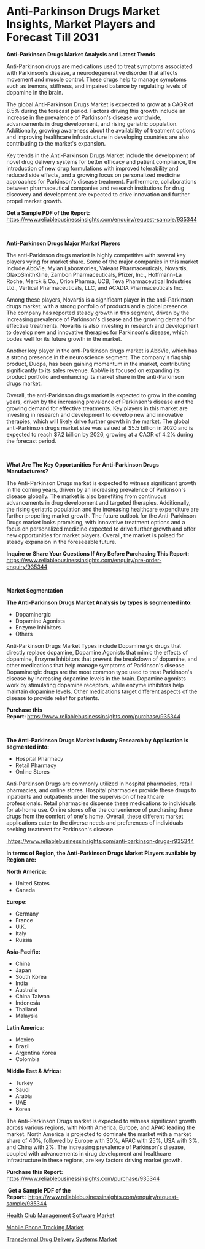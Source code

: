 <p><h1>Anti-Parkinson Drugs Market Insights, Market Players and Forecast Till 2031</h1></p><p><strong>Anti-Parkinson Drugs Market Analysis and Latest Trends</strong></p>
<p><p>Anti-Parkinson drugs are medications used to treat symptoms associated with Parkinson's disease, a neurodegenerative disorder that affects movement and muscle control. These drugs help to manage symptoms such as tremors, stiffness, and impaired balance by regulating levels of dopamine in the brain.</p><p>The global Anti-Parkinson Drugs Market is expected to grow at a CAGR of 8.5% during the forecast period. Factors driving this growth include an increase in the prevalence of Parkinson's disease worldwide, advancements in drug development, and rising geriatric population. Additionally, growing awareness about the availability of treatment options and improving healthcare infrastructure in developing countries are also contributing to the market's expansion.</p><p>Key trends in the Anti-Parkinson Drugs Market include the development of novel drug delivery systems for better efficacy and patient compliance, the introduction of new drug formulations with improved tolerability and reduced side effects, and a growing focus on personalized medicine approaches for Parkinson's disease treatment. Furthermore, collaborations between pharmaceutical companies and research institutions for drug discovery and development are expected to drive innovation and further propel market growth.</p></p>
<p><strong>Get a Sample PDF of the Report:&nbsp;</strong> <a href="https://www.reliablebusinessinsights.com/enquiry/request-sample/935344">https://www.reliablebusinessinsights.com/enquiry/request-sample/935344</a></p>
<p>&nbsp;</p>
<p><strong>Anti-Parkinson Drugs Major Market Players</strong></p>
<p><p>The anti-Parkinson drugs market is highly competitive with several key players vying for market share. Some of the major companies in this market include AbbVie, Mylan Laboratories, Valeant Pharmaceuticals, Novartis, GlaxoSmithKline, Zambon Pharmaceuticals, Pfizer, Inc., Hoffmann-La Roche, Merck & Co., Orion Pharma, UCB, Teva Pharmaceutical Industries Ltd., Vertical Pharmaceuticals, LLC, and ACADIA Pharmaceuticals Inc.</p><p>Among these players, Novartis is a significant player in the anti-Parkinson drugs market, with a strong portfolio of products and a global presence. The company has reported steady growth in this segment, driven by the increasing prevalence of Parkinson's disease and the growing demand for effective treatments. Novartis is also investing in research and development to develop new and innovative therapies for Parkinson's disease, which bodes well for its future growth in the market.</p><p>Another key player in the anti-Parkinson drugs market is AbbVie, which has a strong presence in the neuroscience segment. The company's flagship product, Duopa, has been gaining momentum in the market, contributing significantly to its sales revenue. AbbVie is focused on expanding its product portfolio and enhancing its market share in the anti-Parkinson drugs market.</p><p>Overall, the anti-Parkinson drugs market is expected to grow in the coming years, driven by the increasing prevalence of Parkinson's disease and the growing demand for effective treatments. Key players in this market are investing in research and development to develop new and innovative therapies, which will likely drive further growth in the market. The global anti-Parkinson drugs market size was valued at $5.5 billion in 2020 and is expected to reach $7.2 billion by 2026, growing at a CAGR of 4.2% during the forecast period.</p></p>
<p>&nbsp;</p>
<p><strong>What Are The Key Opportunities For Anti-Parkinson Drugs Manufacturers?</strong></p>
<p><p>The Anti-Parkinson Drugs market is expected to witness significant growth in the coming years, driven by an increasing prevalence of Parkinson's disease globally. The market is also benefiting from continuous advancements in drug development and targeted therapies. Additionally, the rising geriatric population and the increasing healthcare expenditure are further propelling market growth. The future outlook for the Anti-Parkinson Drugs market looks promising, with innovative treatment options and a focus on personalized medicine expected to drive further growth and offer new opportunities for market players. Overall, the market is poised for steady expansion in the foreseeable future.</p></p>
<p><strong>Inquire or Share Your Questions If Any Before Purchasing This Report:</strong> <a href="https://www.reliablebusinessinsights.com/enquiry/pre-order-enquiry/935344">https://www.reliablebusinessinsights.com/enquiry/pre-order-enquiry/935344</a></p>
<p>&nbsp;</p>
<p><strong>Market Segmentation</strong></p>
<p><strong>The Anti-Parkinson Drugs Market Analysis by types is segmented into:</strong></p>
<p><ul><li>Dopaminergic</li><li>Dopamine Agonists</li><li>Enzyme Inhibitors</li><li>Others</li></ul></p>
<p><p>Anti-Parkinson Drugs Market Types include Dopaminergic drugs that directly replace dopamine, Dopamine Agonists that mimic the effects of dopamine, Enzyme Inhibitors that prevent the breakdown of dopamine, and other medications that help manage symptoms of Parkinson's disease. Dopaminergic drugs are the most common type used to treat Parkinson's disease by increasing dopamine levels in the brain. Dopamine agonists work by stimulating dopamine receptors, while enzyme inhibitors help maintain dopamine levels. Other medications target different aspects of the disease to provide relief for patients.</p></p>
<p><strong>Purchase this Report:&nbsp;</strong><a href="https://www.reliablebusinessinsights.com/purchase/935344">https://www.reliablebusinessinsights.com/purchase/935344</a></p>
<p>&nbsp;</p>
<p><strong>The Anti-Parkinson Drugs Market Industry Research by Application is segmented into:</strong></p>
<p><ul><li>Hospital Pharmacy</li><li>Retail Pharmacy</li><li>Online Stores</li></ul></p>
<p><p>Anti-Parkinson Drugs are commonly utilized in hospital pharmacies, retail pharmacies, and online stores. Hospital pharmacies provide these drugs to inpatients and outpatients under the supervision of healthcare professionals. Retail pharmacies dispense these medications to individuals for at-home use. Online stores offer the convenience of purchasing these drugs from the comfort of one's home. Overall, these different market applications cater to the diverse needs and preferences of individuals seeking treatment for Parkinson's disease.</p></p>
<p><a href="https://www.reliablebusinessinsights.com/anti-parkinson-drugs-r935344">&nbsp;https://www.reliablebusinessinsights.com/anti-parkinson-drugs-r935344</a></p>
<p><strong>In terms of Region, the Anti-Parkinson Drugs Market Players available by Region are:</strong></p>
<p>
    <p> <strong> North America: </strong>
        <ul>
            <li>United States</li>
            <li>Canada</li>
        </ul>
        </p> 
    <p> <strong> Europe: </strong>
        <ul>
            <li>Germany</li>
            <li>France</li>
            <li>U.K.</li>
            <li>Italy</li>
            <li>Russia</li>
        </ul>
        </p> 
    <p> <strong> Asia-Pacific: </strong>
        <ul>
            <li>China</li>
            <li>Japan</li>
            <li>South Korea</li>
            <li>India</li>
            <li>Australia</li>
            <li>China Taiwan</li>
            <li>Indonesia</li>
            <li>Thailand</li>
            <li>Malaysia</li>
        </ul>
        </p> 
    <p> <strong> Latin America: </strong>
        <ul>
            <li>Mexico</li>
            <li>Brazil</li>
            <li>Argentina Korea</li>
            <li>Colombia</li>
        </ul>
        </p> 
    <p> <strong> Middle East & Africa: </strong>
        <ul>
            <li>Turkey</li>
            <li>Saudi</li>
            <li>Arabia</li>
            <li>UAE</li>
            <li>Korea</li>
        </ul>
    </p>
    </p>
<p><p>The Anti-Parkinson Drugs market is expected to witness significant growth across various regions, with North America, Europe, and APAC leading the market. North America is projected to dominate the market with a market share of 40%, followed by Europe with 30%, APAC with 25%, USA with 3%, and China with 2%. The increasing prevalence of Parkinson's disease, coupled with advancements in drug development and healthcare infrastructure in these regions, are key factors driving market growth.</p></p>
<p><strong>Purchase this Report: </strong><a href="https://www.reliablebusinessinsights.com/purchase/935344">https://www.reliablebusinessinsights.com/purchase/935344</a></p>
<p>&nbsp;<strong>Get a Sample PDF of the Report:&nbsp;&nbsp;</strong><a href="https://www.reliablebusinessinsights.com/enquiry/request-sample/935344">https://www.reliablebusinessinsights.com/enquiry/request-sample/935344</a></p>
<p><strong></strong></p>
<p><p><a href="https://github.com/bmorecock/Market-Research-Report-List-4/blob/main/health-club-management-software-market.md">Health Club Management Software Market</a></p><p><a href="https://github.com/Krish2023na/Market-Research-Report-List-5/blob/main/mobile-phone-tracking-market.md">Mobile Phone Tracking Market</a></p><p><a href="https://github.com/RickHolmes3/Market-Research-Report-List-5/blob/main/transdermal-drug-delivery-systems-market.md">Transdermal Drug Delivery Systems Market</a></p></p>